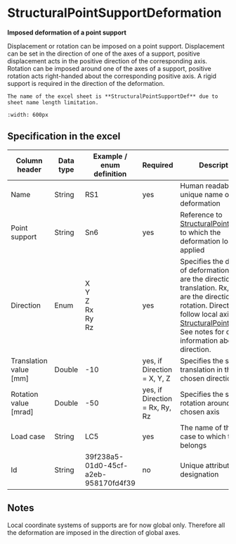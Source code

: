 # StructuralPointSupportDeformation

**Imposed deformation of a point support**

Displacement or rotation can be imposed on a point support. Displacement can be set in the direction of one of the axes of a support, positive displacement acts in the positive direction of the corresponding axis. Rotation can be imposed around one of the axes of a support, positive rotation acts right-handed about the corresponding positive axis. A rigid support is required in the direction of the deformation. 

```{warning}
The name of the excel sheet is **StructuralPointSupportDef** due to sheet name length limitation.
```


```{image} ../.gitbook/assets/41b_deformation_of_support.png
:width: 600px
```

## Specification in the excel

| Column header | Data type | Example / enum definition | Required | Description |
|---|---|---|---|---|
| Name | String | RS1 | yes | Human readable unique name of the deformation |
| Point support | String | Sn6 | yes | Reference to [StructuralPointSupport](../supports-and-hinges/structuralpointsupport.md) to which the deformation load is applied |
| Direction | Enum | X<br>Y<br>Z<br>Rx<br>Ry<br>Rz | yes | Specifies the direction of deformation. X, Y, Z are the directions of translation. Rx, Ry, Rz are the directions of rotation. Directions follow local axis of a [StructuralPointSupport](../supports-and-hinges/structuralpointsupport.md). See notes for current information about direction. |
| Translation value [mm] | Double | -10 | yes, if Direction = X, Y, Z | Specifies the size of translation in the chosen direction |
| Rotation value [mrad] | Double | -50 | yes, if Direction = Rx, Ry, Rz | Specifies the size of rotation around the chosen axis |
| Load case | String | LC5 | yes | The name of the load case to which the load belongs|
| Id | String | 39f238a5-01d0-45cf-a2eb-958170fd4f39 | no | Unique attribute designation |


## Notes

Local coordinate systems of supports are for now global only. Therefore all the deformation are imposed in the direction of global axes.